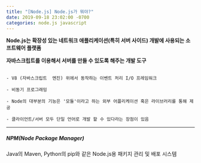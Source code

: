```yaml
---
title: "[Node.js] Node.js가 뭐야?"
date: 2019-09-18 23:02:00 -0700
categories: node.js javascript
---
```


**Node.js는 확장성 있는 네트워크 애플리케이션(특히 서버 사이드) 개발에 사용되는 소프트웨어 플랫폼**


**자바스크립트를 이용해서 서버를 만들 수 있도록 해주는 개발 도구**


<pre><code>
- V8 (자바스크립트  엔진) 위에서 동작하는 이벤트 처리 I/O 프레임워크

- 비동기 프로그래밍

- Node의 대부분의 기능은 '모듈'이라고 하는 외부 어플리케이션 혹은 라이브러리를 통해 제공

- 클라이언트/서버 모두 단일 언어로 개발 할 수 있다라는 장점이 있음
</code></pre>

* * * 

##### NPM(Node Package Manager)

Java의 Maven, Python의 pip와 같은 Node.js용 패키지 관리 및 배포 시스템
